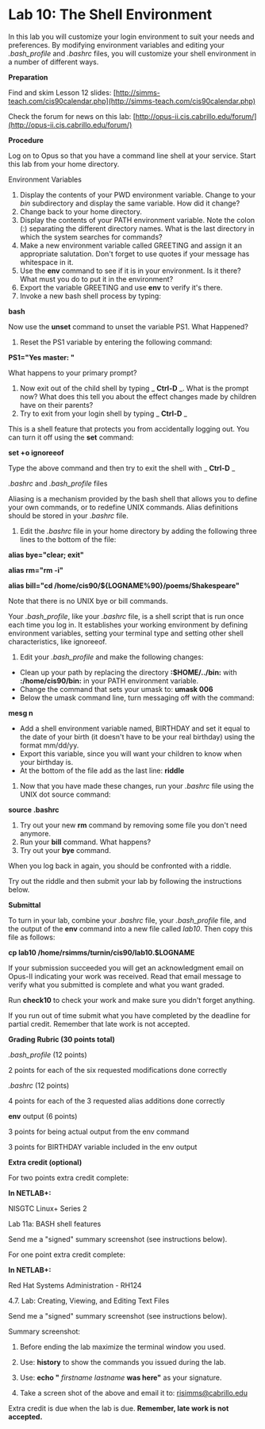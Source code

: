 # Lab 10: The Shell Environment

In this lab you will customize your login environment to suit your needs and preferences. By modifying environment variables and editing your _.bash\_profile_ and _.bashrc_ files, you will customize your shell environment in a number of different ways.

**Preparation**

Find and skim Lesson 12 slides: [http://simms-teach.com/cis90calendar.php](http://simms-teach.com/cis90calendar.php)

Check the forum for news on this lab: [http://opus-ii.cis.cabrillo.edu/forum/](http://opus-ii.cis.cabrillo.edu/forum/)

**Procedure**

Log on to Opus so that you have a command line shell at your service. Start this lab from your home directory.

Environment Variables

1. Display the contents of your PWD environment variable. Change to your _bin_ subdirectory and display the same variable. How did it change?
2. Change back to your home directory.
3. Display the contents of your PATH environment variable. Note the colon (:) separating the different directory names. What is the last directory in which the system searches for commands?
4. Make a new environment variable called GREETING and assign it an appropriate salutation. Don't forget to use quotes if your message has whitespace in it.
5. Use the **env** command to see if it is in your environment. Is it there? What must you do to put it in the environment?
6. Export the variable GREETING and use **env** to verify it's there.
7. Invoke a new bash shell process by typing:

**bash**

Now use the **unset** command to unset the variable PS1. What Happened?

1. Reset the PS1 variable by entering the following command:

**PS1="Yes master: "**

What happens to your primary prompt?

1. Now exit out of the child shell by typing _ **Ctrl-D** _. What is the prompt now? What does this tell you about the effect changes made by children have on their parents?
2. Try to exit from your login shell by typing _ **Ctrl-D** _

This is a shell feature that protects you from accidentally logging out. You can turn it off using the **set** command:

**set +o ignoreeof**

Type the above command and then try to exit the shell with _ **Ctrl-D** _

_.bashrc_ and _.bash\_profile_ files

Aliasing is a mechanism provided by the bash shell that allows you to define your own commands, or to redefine UNIX commands. Alias definitions should be stored in your ._bashrc_ file.

1. Edit the _.bashrc_ file in your home directory by adding the following three lines to the bottom of the file:

**alias bye="clear; exit"**

**alias rm="rm -i"**

**alias bill="cd /home/cis90/${LOGNAME%90}/poems/Shakespeare"**

Note that there is no UNIX bye or bill commands.

Your _.bash\_profile_, like your _.bashrc_ file, is a shell script that is run once each time you log in. It establishes your working environment by defining environment variables, setting your terminal type and setting other shell characteristics, like ignoreeof.

1. Edit your _.bash\_profile_ and make the following changes:

- Clean up your path by replacing the directory **:$HOME/../bin:** with **:/home/cis90/bin:** in your PATH environment variable.
- Change the command that sets your umask to: **umask 006**
- Below the umask command line, turn messaging off with the command:

**mesg n**

- Add a shell environment variable named, BIRTHDAY and set it equal to the date of your birth (it doesn't have to be your real birthday) using the format mm/dd/yy.
- Export this variable, since you will want your children to know when your birthday is.
- At the bottom of the file add as the last line: **riddle**

1. Now that you have made these changes, run your _.bashrc_ file using the UNIX dot source command:

**source .bashrc**

1. Try out your new **rm** command by removing some file you don't need anymore.
2. Run your **bill** command. What happens?
3. Try out your **bye** command.

When you log back in again, you should be confronted with a riddle.

Try out the riddle and then submit your lab by following the instructions below.

**Submittal**

To turn in your lab, combine your _.bashrc_ file, your _.bash\_profile_ file, and the output of the **env** command into a new file called _lab10_. Then copy this file as follows:

**cp lab10 /home/rsimms/turnin/cis90/lab10.$LOGNAME**

If your submission succeeded you will get an acknowledgment email on Opus-II indicating your work was received. Read that email message to verify what you submitted is complete and what you want graded.

Run **check10** to check your work and make sure you didn't forget anything.

If you run out of time submit what you have completed by the deadline for partial credit. Remember that late work is not accepted.

**Grading Rubric (30 points total)**

_.bash\_profile_ (12 points)

2 points for each of the six requested modifications done correctly

_.bashrc_ (12 points)

4 points for each of the 3 requested alias additions done correctly

**env** output (6 points)

3 points for being actual output from the env command

3 points for BIRTHDAY variable included in the env output

**Extra credit (optional)**

For two points extra credit complete:

**In NETLAB+:**

NISGTC Linux+ Series 2

Lab 11a: BASH shell features

Send me a "signed" summary screenshot (see instructions below).

For one point extra credit complete:

**In NETLAB+:**

Red Hat Systems Administration - RH124

4.7. Lab: Creating, Viewing, and Editing Text Files

Send me a "signed" summary screenshot (see instructions below).

Summary screenshot:

1) Before ending the lab maximize the terminal window you used.

2) Use: **history** to show the commands you issued during the lab.

3) Use: **echo "** _firstname lastname_ **was here"** as your signature.

4) Take a screen shot of the above and email it to: risimms@cabrillo.edu

Extra credit is due when the lab is due. **Remember, late work is not accepted.**
